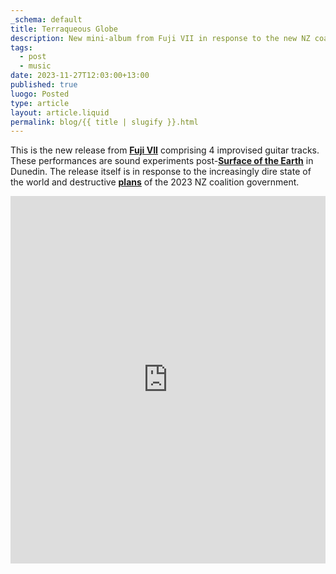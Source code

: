 ```yaml
---
_schema: default
title: Terraqueous Globe
description: New mini-album from Fuji VII in response to the new NZ coalition government.
tags:
  - post
  - music
date: 2023-11-27T12:03:00+13:00
published: true
luogo: Posted
type: article
layout: article.liquid
permalink: blog/{{ title | slugify }}.html
---
```

This is the new release from <a title="Fuji VII Terraqueous Globe min-album" target="_blank" rel="noopener" href="https://fujivii.bandcamp.com/album/terraqueous-globe"><strong><u>Fuji VII</u></strong></a> comprising 4 improvised guitar tracks. These performances are sound experiments post-<a title="Surface of the Earth playing live at Lines of Flight 2023" target="_blank" rel="noopener" href="https://dunedinsound.com/gigs/lines-of-flight-2023-show-2/#surface_of_the_earth"><strong><u>Surface of the Earth</u></strong></a> in Dunedin. The release itself is in response to the increasingly dire state of the world and destructive <a title="John Campbell's take on the new coalition government" target="_blank" rel="noopener" href="https://www.1news.co.nz/2023/11/25/john-campbell-i-hoped-to-be-surprised-actually-im-amazed/"><strong><u>plans</u></strong></a> of the 2023 NZ coalition government.

<iframe id="bandcamp" style="border: 0; width: 100%; height: 588px;" src="https://bandcamp.com/EmbeddedPlayer/album=2180942122/size=large/bgcol=ffffff/linkcol=333333/transparent=true/" seamless><a href="https://fujivii.bandcamp.com/album/terraqueous-globe">Terraqueous Globe by Fuji VII</a></iframe>